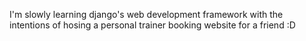 I'm slowly learning django's web development framework with the intentions of hosing a personal trainer booking website for a friend :D
